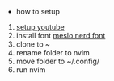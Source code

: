 * how to setup
1. [setup youtube](https://www.youtube.com/watch?v=vdn_pKJUda8)
1. install font [meslo nerd font](https://www.nerdfonts.com/)
1. clone to ~
1. rename folder to nvim
1. move folder to ~/.config/
1. run nvim
